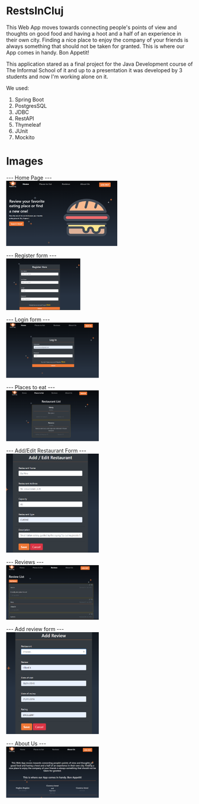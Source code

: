 

# RestsInCluj  

This Web App moves towards connecting people's points of view and thoughts on good food and having a hoot and a half of an experience in their own city. Finding a nice place to enjoy the company of your friends is always something that should not be taken for granted.
                                    This is where our App comes in handy. Bon Appetit!
                                    
This application stared as a final project for the Java Development course of The Informal School of it and up to a presentation it was developed by 3 students and now I'm working alone on it.

We used:
1. Spring Boot
2. PostgresSQL
3. JDBC
4. RestAPI
5. Thymeleaf
6. JUnit
7. Mockito

# Images

  --- Home Page ---       
<img src="Images/HomePage.PNG" width="300">


 --- Register form ---    
<img src="Images/RegisterForm.PNG" width="200">
  
     
 --- Login form ---    
<img src="Images/SignInForm.PNG" width="250">
  
  
  --- Places to eat ---     
<img src="Images/PlacesToEat.PNG" width="250">


  --- Add/Edit Restaurant Form ---    
<img src="Images/Add,EditRestaurantForm.PNG" width="250">


  --- Reviews ---     
<img src="Images/ReviewsPage.PNG" width="250">


  --- Add review form ---    
<img src="Images/AddReviewForm.PNG" width="250">


  --- About Us ---    
<img src="Images/AboutUsPage.PNG" width="250">

